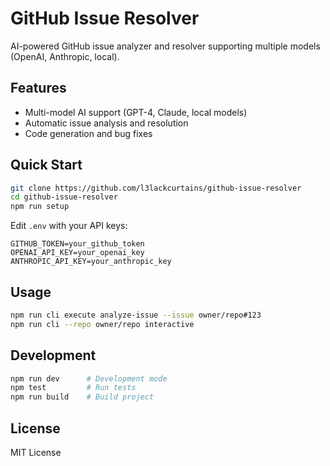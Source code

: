 # GitHub Issue Resolver

AI-powered GitHub issue analyzer and resolver supporting multiple models (OpenAI, Anthropic, local).

## Features

- Multi-model AI support (GPT-4, Claude, local models)
- Automatic issue analysis and resolution
- Code generation and bug fixes

## Quick Start

```bash
git clone https://github.com/l3lackcurtains/github-issue-resolver
cd github-issue-resolver
npm run setup
```

Edit `.env` with your API keys:
```env
GITHUB_TOKEN=your_github_token
OPENAI_API_KEY=your_openai_key
ANTHROPIC_API_KEY=your_anthropic_key
```

## Usage

```bash
npm run cli execute analyze-issue --issue owner/repo#123
npm run cli --repo owner/repo interactive
```

## Development

```bash
npm run dev      # Development mode
npm test         # Run tests  
npm run build    # Build project
```

## License

MIT License